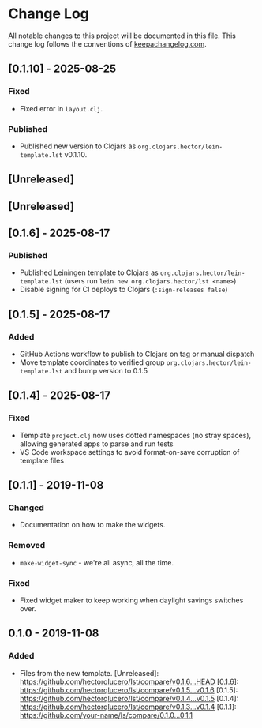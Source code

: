 # Change Log
All notable changes to this project will be documented in this file. This change log follows the conventions of [keepachangelog.com](http://keepachangelog.com/).

## [0.1.10] - 2025-08-25
### Fixed
- Fixed error in `layout.clj`.
### Published
- Published new version to Clojars as `org.clojars.hector/lein-template.lst` v0.1.10.
## [Unreleased]
## [Unreleased]

## [0.1.6] - 2025-08-17
### Published
- Published Leiningen template to Clojars as `org.clojars.hector/lein-template.lst` (users run `lein new org.clojars.hector/lst <name>`)
- Disable signing for CI deploys to Clojars (`:sign-releases false`)
## [0.1.5] - 2025-08-17
### Added
- GitHub Actions workflow to publish to Clojars on tag or manual dispatch
- Move template coordinates to verified group `org.clojars.hector/lein-template.lst` and bump version to 0.1.5
## [0.1.4] - 2025-08-17
### Fixed
- Template `project.clj` now uses dotted namespaces (no stray spaces), allowing generated apps to parse and run tests
- VS Code workspace settings to avoid format-on-save corruption of template files
## [0.1.1] - 2019-11-08
### Changed
- Documentation on how to make the widgets.
### Removed
- `make-widget-sync` - we're all async, all the time.
### Fixed
- Fixed widget maker to keep working when daylight savings switches over.
## 0.1.0 - 2019-11-08
### Added
- Files from the new template.
[Unreleased]: https://github.com/hectorqlucero/lst/compare/v0.1.6...HEAD
[0.1.6]: https://github.com/hectorqlucero/lst/compare/v0.1.5...v0.1.6
[0.1.5]: https://github.com/hectorqlucero/lst/compare/v0.1.4...v0.1.5
[0.1.4]: https://github.com/hectorqlucero/lst/compare/v0.1.3...v0.1.4
[0.1.1]: https://github.com/your-name/ls/compare/0.1.0...0.1.1

